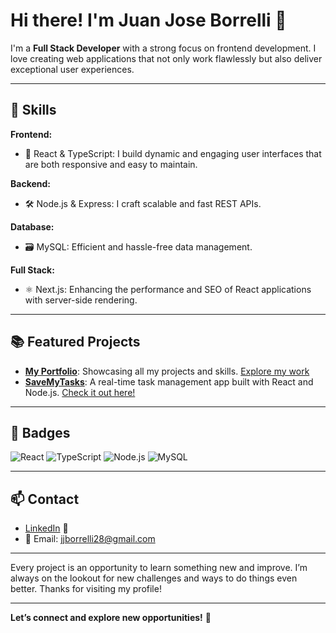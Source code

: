 # Hi there! I'm Juan Jose Borrelli 👋

I'm a **Full Stack Developer** with a strong focus on frontend development. I love creating web applications that not only work flawlessly but also deliver exceptional user experiences.

---

## 🔧 **Skills**

**Frontend:**
- 🚀 React & TypeScript: I build dynamic and engaging user interfaces that are both responsive and easy to maintain.

**Backend:**
- 🛠️ Node.js & Express: I craft scalable and fast REST APIs.

**Database:**
- 🗃️ MySQL: Efficient and hassle-free data management.

**Full Stack:**
- ⚛️ Next.js: Enhancing the performance and SEO of React applications with server-side rendering.

---

## 📚 **Featured Projects**

- [**My Portfolio**](https://www.juanjoseborrelli.com/): Showcasing all my projects and skills. [Explore my work](https://www.juanjoseborrelli.com/)
- [**SaveMyTasks**](https://savemytask.com/): A real-time task management app built with React and Node.js. [Check it out here!](https://savemytask.com/)

---

## 🌟 **Badges**

![React](https://img.shields.io/badge/-React-61DAFB?style=flat-square&logo=react&logoColor=white)
![TypeScript](https://img.shields.io/badge/-TypeScript-3178C6?style=flat-square&logo=typescript&logoColor=white)
![Node.js](https://img.shields.io/badge/-Node.js-339933?style=flat-square&logo=node.js&logoColor=white)
![MySQL](https://img.shields.io/badge/-MySQL-00758F?style=flat-square&logo=mysql&logoColor=white)

---

## 📫 **Contact**

- [LinkedIn](https://www.linkedin.com/in/jjborrelli/) 📎
- 📧 Email: jjborrelli28@gmail.com

---

Every project is an opportunity to learn something new and improve. I’m always on the lookout for new challenges and ways to do things even better. Thanks for visiting my profile!

---

**Let’s connect and explore new opportunities!** 🚀
